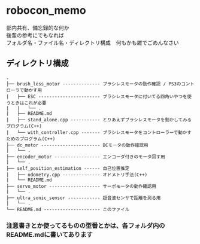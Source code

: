 # robocon_memo
部内共有、備忘録的な何か  
後輩の参考にでもなれば  
フォルダ名・ファイル名・ディレクトリ構成　何もかも雑でごめんなさい

## ディレクトリ構成
```
.
├── brush_less_motor -------------- ブラシレスモータの動作確認 / PS3のコントローラで動かす用
|   ├── ESC ----------------------- ブラシレスモータに付いてる四角いやつを使うときはこれが必要
|   |   └── .
|   ├── README.md
|   ├── stand_alone.cpp ----------- とりあえずブラシレスモータを動かしてみるプログラム(C++)
|   └── with_controller.cpp ------- ブラシレスモータをコントローラーで動かすためのプログラム(C++)
├── dc_motor ---------------------- DCモータの動作確認用
|   └── .
├── encoder_motor ----------------- エンコーダ付きのモータ回す用
|   └── .
├── self_position_estimation ------ 自己位置推定
|   ├── odometry.cpp -------------- オドメトリ手法(C++)
|   └── README.md
├── servo_motor ------------------- サーボモータの動作確認用
|   └── .
├── ultra_sonic_sensor ------------ 超音波センサで距離を測る用
|   └── .
└── README.md --------------------- このファイル
```

### 注意書きとか使ってるものの型番とかは、各フォルダ内のREADME.mdに書いてあります
